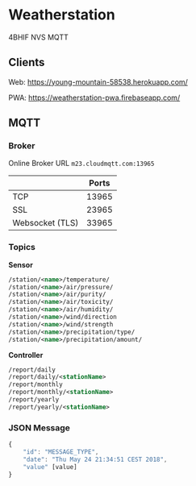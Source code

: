 # Weatherstation
4BHIF NVS MQTT


## Clients

Web: https://young-mountain-58538.herokuapp.com/

PWA: https://weatherstation-pwa.firebaseapp.com/

## MQTT
### Broker
Online Broker URL `m23.cloudmqtt.com:13965`

|  | Ports  | 
|---|---|
| TCP  | 13965  |
| SSL  |  23965 |
| Websocket (TLS)  | 33965 |

### Topics
**Sensor**
```xml
/station/<name>/temperature/
/station/<name>/air/pressure/
/station/<name>/air/purity/
/station/<name>/air/toxicity/
/station/<name>/air/humidity/
/station/<name>/wind/direction
/station/<name>/wind/strength
/station/<name>/precipitation/type/
/station/<name>/precipitation/amount/
```
**Controller**
```xml
/report/daily
/report/daily/<stationName>
/report/monthly
/report/monthly/<stationName>
/report/yearly
/report/yearly/<stationName>
```

### JSON Message
``` js
{
	"id": "MESSAGE_TYPE",
	"date": "Thu May 24 21:34:51 CEST 2018",
	"value" [value]
}
```
